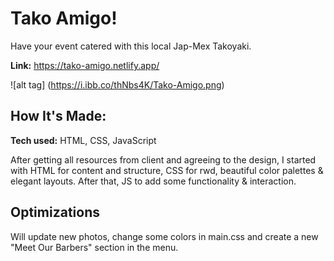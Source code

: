 # Tako Amigo!

Have your event catered with this local Jap-Mex Takoyaki.

**Link:** https://tako-amigo.netlify.app/

![alt tag] (https://i.ibb.co/thNbs4K/Tako-Amigo.png)

## How It's Made:

**Tech used:** HTML, CSS, JavaScript

After getting all resources from client and agreeing to the design, I started with HTML for content and structure, CSS for rwd, beautiful color palettes & elegant layouts. After that, JS to add some functionality & interaction. 


## Optimizations

Will update new photos, change some colors in main.css and create a new "Meet Our Barbers" section in the menu.


